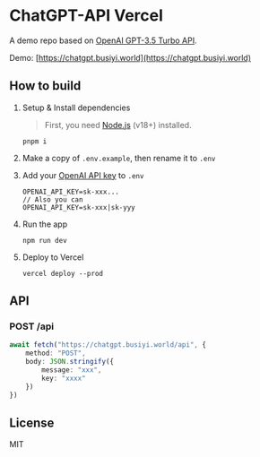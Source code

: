 # ChatGPT-API Vercel

A demo repo based on [OpenAI GPT-3.5 Turbo API](https://platform.openai.com/docs/guides/chat).

Demo: [https://chatgpt.busiyi.world](https://chatgpt.busiyi.world)
## How to build

1. Setup & Install dependencies

    > First, you need [Node.js](https://nodejs.org/) (v18+) installed.

    ```shell
    pnpm i
    ```

2. Make a copy of `.env.example`, then rename it to `.env`
3. Add your [OpenAI API key](https://platform.openai.com/account/api-keys) to `.env`
    ```
    OPENAI_API_KEY=sk-xxx...
    // Also you can
    OPENAI_API_KEY=sk-xxx|sk-yyy
    ```
4. Run the app
    ```shell
    npm run dev
    ```
5. Deploy to Vercel
    ```shell
    vercel deploy --prod
    ```

## API

### POST /api

```ts
await fetch("https://chatgpt.busiyi.world/api", {
    method: "POST",
    body: JSON.stringify({
        message: "xxx",
        key: "xxxx"
    })
})
```
## License

MIT
